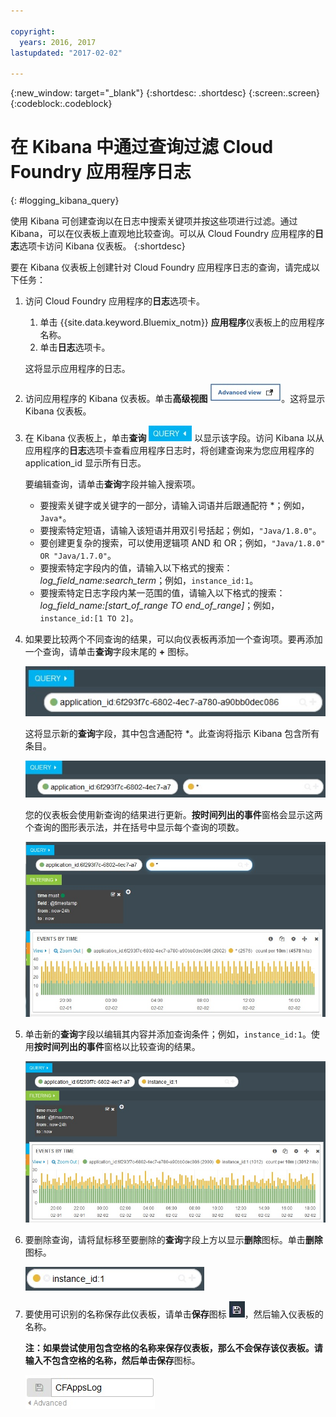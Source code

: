 ```yaml
---

copyright:
  years: 2016, 2017
lastupdated: "2017-02-02"

---
```


{:new_window: target="_blank"}
{:shortdesc: .shortdesc}
{:screen:.screen}
{:codeblock:.codeblock}


# 在 Kibana 中通过查询过滤 Cloud Foundry 应用程序日志
{: #logging_kibana_query}

使用 Kibana 可创建查询以在日志中搜索关键项并按这些项进行过滤。通过 Kibana，可以在仪表板上直观地比较查询。可以从 Cloud Foundry 应用程序的**日志**选项卡访问 Kibana 仪表板。
{:shortdesc}

要在 Kibana 仪表板上创建针对 Cloud Foundry 应用程序日志的查询，请完成以下任务：

1. 访问 Cloud Foundry 应用程序的**日志**选项卡。 

    1. 单击 {{site.data.keyword.Bluemix_notm}} **应用程序**仪表板上的应用程序名称。
    2. 单击**日志**选项卡。 
    
    这将显示应用程序的日志。

2. 访问应用程序的 Kibana 仪表板。单击**高级视图** ![“高级视图”链接](images/logging_advanced_view.jpg)。这将显示 Kibana 仪表板。

3. 在 Kibana 仪表板上，单击**查询** ![“查询”图标](images/logging_query.jpg) 以显示该字段。访问 Kibana 以从应用程序的**日志**选项卡查看应用程序日志时，将创建查询来为您应用程序的 application_id 显示所有日志。
	
    要编辑查询，请单击**查询**字段并输入搜索项。

    * 要搜索关键字或关键字的一部分，请输入词语并后跟通配符 *；例如，`Java*`。 
	* 要搜索特定短语，请输入该短语并用双引号括起；例如，`"Java/1.8.0"`。
	* 要创建更复杂的搜索，可以使用逻辑项 AND 和 OR；例如，`"Java/1.8.0" OR "Java/1.7.0"`。
	* 要搜索特定字段内的值，请输入以下格式的搜索：*log_field_name:search_term*；例如，`instance_id:1`。
	* 要搜索特定日志字段内某一范围的值，请输入以下格式的搜索：*log_field_name:[start_of_range TO end_of_range]*；例如，`instance_id:[1 TO 2]`。

4. 如果要比较两个不同查询的结果，可以向仪表板再添加一个查询项。要再添加一个查询，请单击**查询**字段末尾的 **+** 图标。

    ![“查询”字段](images/logging_query_field.jpg)
	
    这将显示新的**查询**字段，其中包含通配符 *。此查询将指示 Kibana 包含所有条目。
	
    ![另一个“查询”字段](images/logging_additional_query_field.jpg)
	
    您的仪表板会使用新查询的结果进行更新。**按时间列出的事件**窗格会显示这两个查询的图形表示法，并在括号中显示每个查询的项数。 
	
    ![显示这两个查询的图形的仪表板](images/logging_dashboard_queries.jpg)
	
5. 单击新的**查询**字段以编辑其内容并添加查询条件；例如，`instance_id:1`。使用**按时间列出的事件**窗格以比较查询的结果。

    ![显示这两个查询的图形的仪表板](images/logging_dashboard_queries2.jpg)

6. 要删除查询，请将鼠标移至要删除的**查询**字段上方以显示**删除**图标。单击**删除**图标。

    ![具有“删除”图标的“查询”字段](images/logging_delete_query.jpg)

7. 要使用可识别的名称保存此仪表板，请单击**保存**图标 ![“保存”图标](images/logging_save.jpg)，然后输入仪表板的名称。 

    **注：**如果尝试使用包含空格的名称来保存仪表板，那么不会保存该仪表板。请输入不包含空格的名称，然后单击**保存**图标。

    ![保存仪表板名称](images/logging_save_dashboard.jpg)


